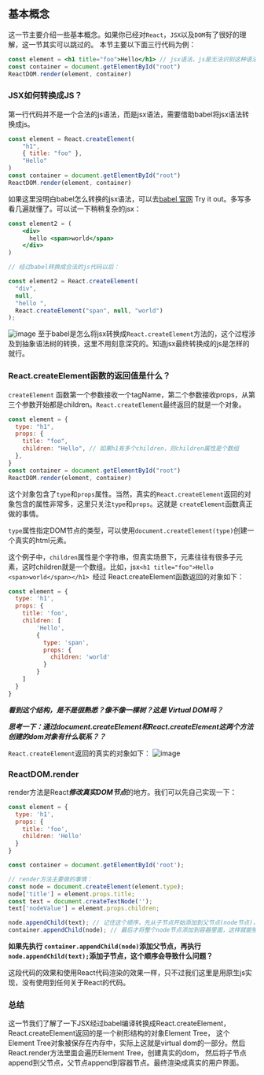 ## 基本概念
这一节主要介绍一些基本概念。如果你已经对`React`，`JSX`以及`DOM`有了很好的理解，这一节其实可以跳过的。
本节主要以下面三行代码为例：
```jsx harmony
const element = <h1 title="foo">Hello</h1> // jsx语法，js是无法识别这种语法的。
const container = document.getElementById("root")
ReactDOM.render(element, container)
```

### JSX如何转换成JS？
第一行代码并不是一个合法的js语法，而是jsx语法，需要借助babel将jsx语法转换成js。
```jsx harmony
const element = React.createElement(
    "h1", 
    { title: "foo" }, 
    "Hello"
)
const container = document.getElementById("root")
ReactDOM.render(element, container)
```
如果这里没明白babel怎么转换的jsx语法，可以去[babel 官网](https://babeljs.io/) Try it out。多写多看几遍就懂了。可以试一下稍稍复杂的jsx：
```jsx harmony
const element2 = (
    <div>
      hello <span>world</span>	
	</div>
)

// 经过babel转换成合法的js代码以后：

const element2 = React.createElement(
  "div",
  null,
  "hello ",
  React.createElement("span", null, "world")
);

```
![image](https://github.com/lizuncong/mini-react/blob/master/imgs/babel.jpg)
至于babel是怎么将jsx转换成`React.createElement`方法的，这个过程涉及到抽象语法树的转换，这里不用刻意深究的。知道jsx最终转换成的js是怎样的就行。


### React.createElement函数的返回值是什么？
`createElement` 函数第一个参数接收一个tagName，第二个参数接收props，从第三个参数开始都是children。`React.createElement`最终返回的就是一个对象。
```jsx harmony
const element = {
  type: "h1",
  props: {
    title: "foo",
    children: "Hello", // 如果h1有多个children，则children属性是个数组
  },
}
const container = document.getElementById("root")
ReactDOM.render(element, container)
```
这个对象包含了`type`和`props`属性。当然，真实的`React.createElement`返回的对象包含的属性非常多，这里只关注`type`和`props`。这就是
`createElement`函数真正做的事情。

`type`属性指定DOM节点的类型，可以使用`document.createElement(type)`创建一个真实的html元素。

这个例子中，`children`属性是个字符串，但真实场景下，元素往往有很多子元素，这时children就是一个数组。比如，jsx`<h1 title="foo">Hello <span>world</span></h1> `经过
React.createElement函数返回的对象如下：
```js
const element = {
  type: 'h1',
  props: {
    title: 'foo',
    children: [
        'Hello',
        {
          type: 'span',
          props: {
            children: 'world'
          }
        }
    ]
  }
}
```
***看到这个结构，是不是很熟悉？像不像一棵树？这是 Virtual DOM吗？***

***思考一下：通过document.createElement和React.createElement这两个方法创建的dom对象有什么联系？？***

`React.createElement`返回的真实的对象如下：
![image](https://github.com/lizuncong/mini-react/blob/master/imgs/vdom.jpg)


### ReactDOM.render
render方法是React***修改真实DOM节点***的地方。我们可以先自己实现一下：
```jsx harmony
const element = {
  type: 'h1',
  props: {
    title: 'foo',
    children: 'Hello'
  }
}

const container = document.getElementById('root');

// render方法主要做的事情：
const node = document.createElement(element.type);
node['title'] = element.props.title;
const text = document.createTextNode('');
text['nodeValue'] = element.props.children;

node.appendChild(text); // 记住这个顺序，先从子节点开始添加到父节点(node节点)，为什么不是先将父节点node添加到container中？
container.appendChild(node); // 最后才将整个node节点添加到容器里面，这样就能够在浏览器中看到真实的页面了。
```

**如果先执行 `container.appendChild(node)`添加父节点，再执行 `node.appendChild(text);`添加子节点，这个顺序会导致什么问题？**

这段代码的效果和使用React代码渲染的效果一样，只不过我们这里是用原生js实现，没有使用到任何关于React的代码。

### 总结
这一节我们了解了一下JSX经过babel编译转换成React.createElement，React.createElement返回的是一个树形结构的对象Element Tree，
这个Element Tree对象被保存在内存中，实际上这就是virtual dom的一部分。然后React.render方法里面会遍历Element Tree，创建真实的dom，
然后将子节点append到父节点，父节点append到容器节点。最终渲染成真实的用户界面。
